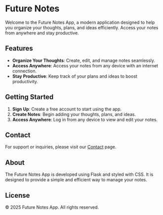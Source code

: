# Future Notes

Welcome to the Future Notes App, a modern application designed to help you organize your thoughts, plans, and ideas efficiently. Access your notes from anywhere and stay productive.

## Features

- **Organize Your Thoughts**: Create, edit, and manage notes seamlessly.
- **Access Anywhere**: Access your notes from any device with an internet connection.
- **Stay Productive**: Keep track of your plans and ideas to boost productivity.

## Getting Started

1. **Sign Up**: Create a free account to start using the app.
2. **Create Notes**: Begin adding your thoughts, plans, and ideas.
3. **Access Anywhere**: Log in from any device to view and edit your notes.

## Contact

For support or inquiries, please visit our [Contact](http://bosbes.eu.pythonanywhere.com/#contact) page.

## About

The Future Notes App is developed using Flask and styled with CSS. It is designed to provide a simple and efficient way to manage your notes.

## License

© 2025 Future Notes App. All rights reserved. 
